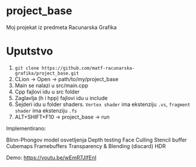 # project_base
Moj projekat iz predmeta Racunarska Grafika

# Uputstvo
1. `git clone https://github.com/matf-racunarska-grafika/project_base.git`
2. CLion -> Open -> path/to/my/project_base
3. Main se nalazi u src/main.cpp
4. Cpp fajlovi idu u src folder
5. Zaglavlja (h i hpp) fajlovi idu u include
6. Šejderi idu u folder shaders. `Vertex shader` ima ekstenziju `.vs`, `fragment shader` ima ekstenziju `.fs`
7. ALT+SHIFT+F10 -> project_base -> run

Implementirano:

Blinn-Phongov model osvetljenja
Depth testing
Face Culling
Stencil buffer
Cubemaps
Framebuffers
Transparency & Blending (discard)
HDR

Demo:
https://youtu.be/wEmR7JIfEnI
